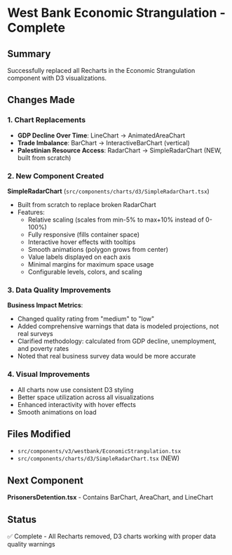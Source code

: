 # West Bank Economic Strangulation - Complete

## Summary
Successfully replaced all Recharts in the Economic Strangulation component with D3 visualizations.

## Changes Made

### 1. Chart Replacements
- **GDP Decline Over Time**: LineChart → AnimatedAreaChart
- **Trade Imbalance**: BarChart → InteractiveBarChart (vertical)
- **Palestinian Resource Access**: RadarChart → SimpleRadarChart (NEW, built from scratch)

### 2. New Component Created
**SimpleRadarChart** (`src/components/charts/d3/SimpleRadarChart.tsx`)
- Built from scratch to replace broken RadarChart
- Features:
  - Relative scaling (scales from min-5% to max+10% instead of 0-100%)
  - Fully responsive (fills container space)
  - Interactive hover effects with tooltips
  - Smooth animations (polygon grows from center)
  - Value labels displayed on each axis
  - Minimal margins for maximum space usage
  - Configurable levels, colors, and scaling

### 3. Data Quality Improvements
**Business Impact Metrics**:
- Changed quality rating from "medium" to "low"
- Added comprehensive warnings that data is modeled projections, not real surveys
- Clarified methodology: calculated from GDP decline, unemployment, and poverty rates
- Noted that real business survey data would be more accurate

### 4. Visual Improvements
- All charts now use consistent D3 styling
- Better space utilization across all visualizations
- Enhanced interactivity with hover effects
- Smooth animations on load

## Files Modified
- `src/components/v3/westbank/EconomicStrangulation.tsx`
- `src/components/charts/d3/SimpleRadarChart.tsx` (NEW)

## Next Component
**PrisonersDetention.tsx** - Contains BarChart, AreaChart, and LineChart

## Status
✅ Complete - All Recharts removed, D3 charts working with proper data quality warnings
